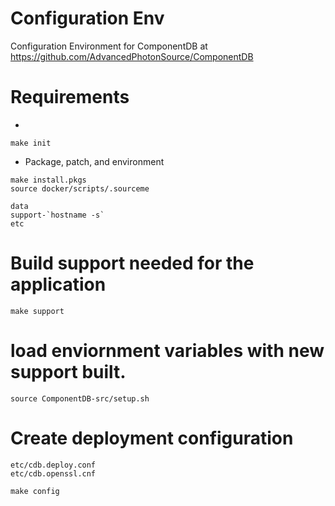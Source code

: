 Configuration Env
===

Configuration Environment for ComponentDB at https://github.com/AdvancedPhotonSource/ComponentDB


# Requirements

* 
```
make init
```
* Package, patch, and environment 
```
make install.pkgs
source docker/scripts/.sourceme
```
```
data
support-`hostname -s`
etc
```

# Build support needed for the application
	
```
make support
```
# load enviornment variables with new support built.

```
source ComponentDB-src/setup.sh 
```

# Create deployment configuration

```
etc/cdb.deploy.conf
etc/cdb.openssl.cnf
```

```
make config
```


